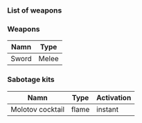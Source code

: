 ### List of weapons

### Weapons
Namn |  Type 
--------|-------
Sword | Melee

### Sabotage kits

Namn |  Type | Activation
--------|-------| -----
Molotov cocktail | flame | instant
